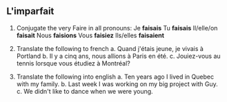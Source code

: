 ## **L'imparfait**

1) Conjugate the very Faire in all pronouns:
Je **faisais**
Tu **faisais**
Il/elle/on **faisait**
Nous **faisions**
Vous **faisiez**
Ils/elles **faisaient**

2) Translate the following to french
a. Quand j'étais jeune, je vivais à Portland
b. Il y a cinq ans, nous allions à Paris en été.
c. Jouiez-vous au tennis lorsque vous étudiez à Montréal?

3) Translate the following into english
a. Ten years ago I lived in Quebec with my family.
b. Last week I was working on my big project with Guy.
c. We didn't like to dance when we were young.
